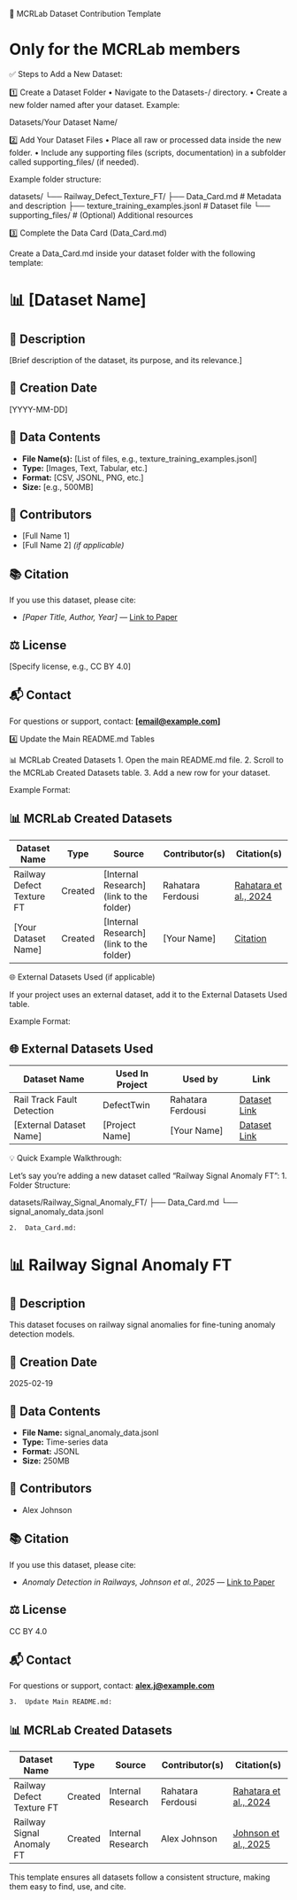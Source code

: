📁 MCRLab Dataset Contribution Template
# Only for the MCRLab members

✅ Steps to Add a New Dataset:

1️⃣ Create a Dataset Folder
	•	Navigate to the Datasets-/ directory.
	•	Create a new folder named after your dataset. 
Example:

Datasets/Your Dataset Name/


2️⃣ Add Your Dataset Files
	•	Place all raw or processed data inside the new folder.
	•	Include any supporting files (scripts, documentation) in a subfolder called supporting_files/ (if needed).

Example folder structure:

datasets/
└── Railway_Defect_Texture_FT/
    ├── Data_Card.md                  # Metadata and description
    ├── texture_training_examples.jsonl # Dataset file
    └── supporting_files/             # (Optional) Additional resources

3️⃣ Complete the Data Card (Data_Card.md)

Create a Data_Card.md inside your dataset folder with the following template:

# 📊 [Dataset Name]

## 📖 Description
[Brief description of the dataset, its purpose, and its relevance.]

## 📅 Creation Date
[YYYY-MM-DD]

## 📁 Data Contents
- **File Name(s):** [List of files, e.g., texture_training_examples.jsonl]
- **Type:** [Images, Text, Tabular, etc.]
- **Format:** [CSV, JSONL, PNG, etc.]
- **Size:** [e.g., 500MB]

## 👥 Contributors
- [Full Name 1]
- [Full Name 2] *(if applicable)*

## 📚 Citation
If you use this dataset, please cite:
- *[Paper Title, Author, Year]* — [Link to Paper](#)

## ⚖️ License
[Specify license, e.g., CC BY 4.0]

## 📬 Contact
For questions or support, contact: **[email@example.com]**

4️⃣ Update the Main README.md Tables

📊 MCRLab Created Datasets
	1.	Open the main README.md file.
	2.	Scroll to the MCRLab Created Datasets table.
	3.	Add a new row for your dataset.

Example Format:

## 📊 **MCRLab Created Datasets**

| Dataset Name               | Type    | Source            | Contributor(s)      | Citation(s)                                      |
|-----------------------------|---------|-------------------|---------------------|--------------------------------------------------|
| Railway Defect Texture FT    | Created | [Internal Research](link to the folder) | Rahatara Ferdousi   | [Rahatara et al., 2024](https://arxiv.org/pdf/2410.18085) |
| [Your Dataset Name]         | Created |[Internal Research](link to the folder) | [Your Name]         | [Citation](#)                                    |

🌐 External Datasets Used (if applicable)

If your project uses an external dataset, add it to the External Datasets Used table.

Example Format:

## 🌐 **External Datasets Used**

| Dataset Name                | Used In Project         | Used by           | Link                                               |
|------------------------------|-------------------------|-------------------|----------------------------------------------------|
| Rail Track Fault Detection   | DefectTwin              | Rahatara Ferdousi | [Dataset Link](https://www.kaggle.com/datasets/salmaneunus/railway-track-fault-detection/data) |
| [External Dataset Name]      | [Project Name]          | [Your Name]       | [Dataset Link](#)                                  |


💡 Quick Example Walkthrough:

Let’s say you’re adding a new dataset called “Railway Signal Anomaly FT”:
	1.	Folder Structure:

datasets/Railway_Signal_Anomaly_FT/
├── Data_Card.md
└── signal_anomaly_data.jsonl


	2.	Data_Card.md:

# 📊 Railway Signal Anomaly FT

## 📖 Description
This dataset focuses on railway signal anomalies for fine-tuning anomaly detection models.

## 📅 Creation Date
2025-02-19

## 📁 Data Contents
- **File Name:** signal_anomaly_data.jsonl
- **Type:** Time-series data
- **Format:** JSONL
- **Size:** 250MB

## 👥 Contributors
- Alex Johnson

## 📚 Citation
If you use this dataset, please cite:
- *Anomaly Detection in Railways, Johnson et al., 2025* — [Link to Paper](#)

## ⚖️ License
CC BY 4.0

## 📬 Contact
For questions or support, contact: **alex.j@example.com**


	3.	Update Main README.md:

## 📊 **MCRLab Created Datasets**

| Dataset Name               | Type    | Source            | Contributor(s)      | Citation(s)                                      |
|-----------------------------|---------|-------------------|---------------------|--------------------------------------------------|
| Railway Defect Texture FT    | Created | Internal Research | Rahatara Ferdousi   | [Rahatara et al., 2024](https://arxiv.org/pdf/2410.18085) |
| Railway Signal Anomaly FT    | Created | Internal Research | Alex Johnson        | [Johnson et al., 2025](#)                        |

This template ensures all datasets follow a consistent structure, making them easy to find, use, and cite.
